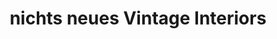 ---
title: "nichts neues Vintage Interiors"
url: /wien/nichts-neues-vintage-interiors/
shop: Möbel
---